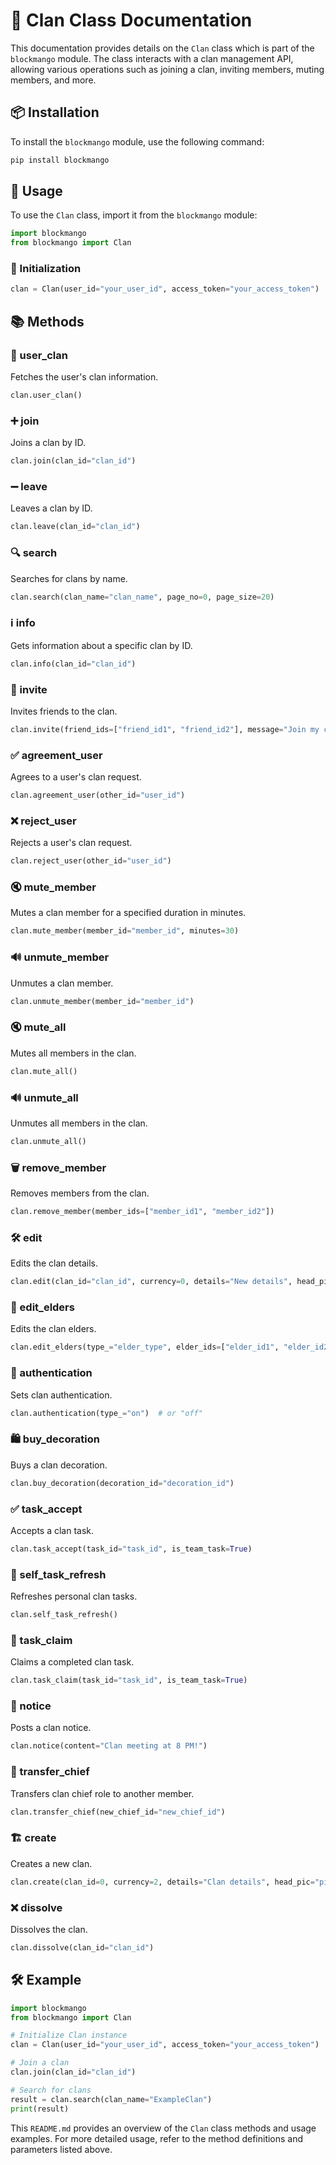 # 🏰 Clan Class Documentation

This documentation provides details on the `Clan` class which is part of the `blockmango` module. The class interacts with a clan management API, allowing various operations such as joining a clan, inviting members, muting members, and more.

## 📦 Installation

To install the `blockmango` module, use the following command:

```sh
pip install blockmango
```

## 🚀 Usage

To use the `Clan` class, import it from the `blockmango` module:

```python
import blockmango
from blockmango import Clan
```

### 🔑 Initialization

```python
clan = Clan(user_id="your_user_id", access_token="your_access_token")
```

## 📚 Methods

### 📜 user_clan
Fetches the user's clan information.

```python
clan.user_clan()
```

### ➕ join
Joins a clan by ID.

```python
clan.join(clan_id="clan_id")
```

### ➖ leave
Leaves a clan by ID.

```python
clan.leave(clan_id="clan_id")
```

### 🔍 search
Searches for clans by name.

```python
clan.search(clan_name="clan_name", page_no=0, page_size=20)
```

### ℹ️ info
Gets information about a specific clan by ID.

```python
clan.info(clan_id="clan_id")
```

### 📩 invite
Invites friends to the clan.

```python
clan.invite(friend_ids=["friend_id1", "friend_id2"], message="Join my clan!")
```

### ✅ agreement_user
Agrees to a user's clan request.

```python
clan.agreement_user(other_id="user_id")
```

### ❌ reject_user
Rejects a user's clan request.

```python
clan.reject_user(other_id="user_id")
```

### 🔇 mute_member
Mutes a clan member for a specified duration in minutes.

```python
clan.mute_member(member_id="member_id", minutes=30)
```

### 🔊 unmute_member
Unmutes a clan member.

```python
clan.unmute_member(member_id="member_id")
```

### 🔇 mute_all
Mutes all members in the clan.

```python
clan.mute_all()
```

### 🔊 unmute_all
Unmutes all members in the clan.

```python
clan.unmute_all()
```

### 🗑️ remove_member
Removes members from the clan.

```python
clan.remove_member(member_ids=["member_id1", "member_id2"])
```

### 🛠️ edit
Edits the clan details.

```python
clan.edit(clan_id="clan_id", currency=0, details="New details", head_pic="new_pic_url", name="New Name", tags=["tag1", "tag2"])
```

### 🧓 edit_elders
Edits the clan elders.

```python
clan.edit_elders(type_="elder_type", elder_ids=["elder_id1", "elder_id2"])
```

### 🔐 authentication
Sets clan authentication.

```python
clan.authentication(type_="on")  # or "off"
```

### 🛍️ buy_decoration
Buys a clan decoration.

```python
clan.buy_decoration(decoration_id="decoration_id")
```

### ✅ task_accept
Accepts a clan task.

```python
clan.task_accept(task_id="task_id", is_team_task=True)
```

### 🔄 self_task_refresh
Refreshes personal clan tasks.

```python
clan.self_task_refresh()
```

### 🎉 task_claim
Claims a completed clan task.

```python
clan.task_claim(task_id="task_id", is_team_task=True)
```

### 📢 notice
Posts a clan notice.

```python
clan.notice(content="Clan meeting at 8 PM!")
```

### 👑 transfer_chief
Transfers clan chief role to another member.

```python
clan.transfer_chief(new_chief_id="new_chief_id")
```

### 🏗️ create
Creates a new clan.

```python
clan.create(clan_id=0, currency=2, details="Clan details", head_pic="pic_url", name="Clan Name", tags=["tag1", "tag2"])
```

### ❌ dissolve
Dissolves the clan.

```python
clan.dissolve(clan_id="clan_id")
```

## 🛠️ Example

```python
import blockmango
from blockmango import Clan

# Initialize Clan instance
clan = Clan(user_id="your_user_id", access_token="your_access_token")

# Join a clan
clan.join(clan_id="clan_id")

# Search for clans
result = clan.search(clan_name="ExampleClan")
print(result)
```

This `README.md` provides an overview of the `Clan` class methods and usage examples. For more detailed usage, refer to the method definitions and parameters listed above.
